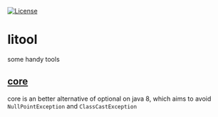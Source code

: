 [![License](https://img.shields.io/badge/License-Apache%202.0-blue.svg?style=flat-square)](https://opensource.org/licenses/Apache-2.0)

# litool

some handy tools

## [core](litool-core/README.md)

core is an better alternative of optional on java 8, which aims to avoid
`NullPointException` and `ClassCastException`

